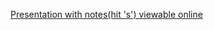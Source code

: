[Presentation with notes(hit 's') viewable online](http://vjanelle.github.io/puppet-meetup-hiera/preso/)
